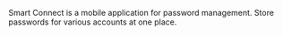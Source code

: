 Smart Connect is a mobile application for password management.
Store passwords for various accounts at one place.
